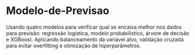 # Modelo-de-Previsao
Usando quatro modelos para verificar qual se encaixa melhor nos dados para previsão: regressão logística, modelo probabilístico, árvore de decisão e XGBoost. Aplicando balanceamento da variável alvo, validação cruzada para evitar overfitting e otimização de hiperparâmetros.
